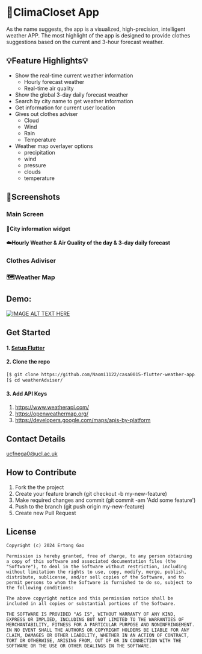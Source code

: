 # 👚ClimaCloset App
As the name suggests, the app is a visualized, high-precision, intelligent weather APP. The most highlight of the app is designed to provide clothes suggestions based on the current and 3-hour forecast weather.


## 💡Feature Highlights💡
- Show the real-time current weather information
  - Hourly forecast weather
  - Real-time air quality
- Show the global 3-day daily forecast weather
- Search by city name to get weather information
- Get information for current user location
- Gives out clothes adviser
  - Cloud
  - Wind
  - Rain
  - Temperature
- Weather map overlayer options
  - precipitation
  - wind
  - pressure
  - clouds
  - temperature

## 📱Screenshots

### Main Screen

#### 🌆City information widget


#### ☁️Hourly Weather & Air Quality of the day & 3-day daily forecast




### Clothes Adiviser

### 🗺️Weather Map


## Demo:

[![IMAGE ALT TEXT HERE](https://img.youtube.com/vi/jlXBLzwT2Mg/0.jpg)](https://youtu.be/jlXBLzwT2Mg)


## Get Started

#### 1. [Setup Flutter](https://flutter.io/setup/)

#### 2. Clone the repo

```sh
[$ git clone https://github.com/Naomi1122/casa0015-flutter-weather-app.git](https://github.com/youdianhaoxiao/casa0015-WeatherAdviser.git)
[$ cd weatherAdviser/
```
#### 3. Add API Keys
1. https://www.weatherapi.com/
2. https://openweathermap.org/
3. https://developers.google.com/maps/apis-by-platform

##  Contact Details

ucfnega0@ucl.ac.uk 

## How to Contribute
1. Fork the the project
2. Create your feature branch (git checkout -b my-new-feature)
3. Make required changes and commit (git commit -am 'Add some feature')
4. Push to the branch (git push origin my-new-feature)
5. Create new Pull Request

## License

    Copyright (c) 2024 Ertong Gao
    
    Permission is hereby granted, free of charge, to any person obtaining a copy of this software and associated documentation files (the "Software"), to deal in the Software without restriction, including without limitation the rights to use, copy, modify, merge, publish, distribute, sublicense, and/or sell copies of the Software, and to permit persons to whom the Software is furnished to do so, subject to the following conditions:
    
    The above copyright notice and this permission notice shall be included in all copies or substantial portions of the Software.
    
    THE SOFTWARE IS PROVIDED "AS IS", WITHOUT WARRANTY OF ANY KIND, EXPRESS OR IMPLIED, INCLUDING BUT NOT LIMITED TO THE WARRANTIES OF MERCHANTABILITY, FITNESS FOR A PARTICULAR PURPOSE AND NONINFRINGEMENT. IN NO EVENT SHALL THE AUTHORS OR COPYRIGHT HOLDERS BE LIABLE FOR ANY CLAIM, DAMAGES OR OTHER LIABILITY, WHETHER IN AN ACTION OF CONTRACT, TORT OR OTHERWISE, ARISING FROM, OUT OF OR IN CONNECTION WITH THE SOFTWARE OR THE USE OR OTHER DEALINGS IN THE SOFTWARE.
